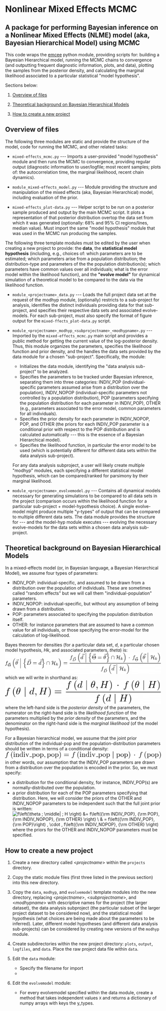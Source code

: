 # Nonlinear Mixed Effects MCMC 
## A package for performing Bayesian inference on a Nonlinear Mixed Effects (NLME) model (aka, Bayesian Hierarchical Model) using MCMC

This code wraps the [emcee](https://emcee.readthedocs.io/en/stable/) python module, providing scripts for: building a Bayesian Hierarchical model, running the MCMC chains to convergence (and outputting frequent diagnostic information, plots, and data), plotting the samples from the posterior density, and calculating the marginal likelihood associated to a particular statistical "model hypothesis".

Sections below:

1. [Overview of files](#overview-of-files)

2. [Theoretical background on Bayesian Hierarchical Models](#theoretical-background-on-bayesian-hierarchical-models)

3. [How to create a new project](#how-to-create-a-new-project)

## Overview of files

The following three modules are static and provide the structure of the model, code for running the MCMC, and other related tasks:

* `mixed-effects_mcmc.py` --- Imports a user-provided "model hypothesis" module and then runs the MCMC to convergence, providing regular output (diagnostic information to user/logfile; most recent samples; plots of: the autocorrelation time, the marginal likelihood, recent chain dynamics).

* `module_mixed-effects_model.py` --- Module providing the structure and manipulation of the mixed effects (aka, Bayesian Hierarchical) model, including evaluation of the prior.

* `mixed-effects_plot-data.py` --- Helper script to be run on a posterior sample produced and output by the main MCMC script.  It plots a representation of that posterior distribution overtop the data set from which it was generated (optionally: 68% and 95% CI regions/lines, median value). Must import the same "model hypothesis" module that was used in the MCMC run producing the samples.

The following three template modules must be edited by the user when creating a new project to provide: the **data**, the **statistical model hypothesis** (including, e.g., choices of: which parameters are to be estimated; which parameters arise from a population distribution; the distribution-type and parameters of the the population distribution(s); which parameters have common values over all individuals; what is the error model within the likelihood function), and the **"evolve model"** for dynamical simulation of a theoretical model to be compared to the data via the likelihood function.

* `module_<projectname>_data.py` --- Loads the full project data set at the request of the modhyp module, (optionally) restricts to a sub-project for analysis, identifies the distinct individuals providing data for that sub-project, and specifies their respective data sets and associated evolve-models. For each sub-project, must also specify the format of figure output for the `mixed-ffects_plot-data.py` script.

* `module_<projectname>_modhyp_<subprojectname>_<modhypname>.py` --- Imported by the `mixed-effects_mcmc.py` main script and provides a public method for getting the current value of the log-posterior density. Thus, this module organizes the parameters, specifies the likelihood function and prior density, and the handles the data sets provided by the data module for a chosen "sub-project".  Specifically, the module:
    * Initializes the data module, identifying the "data analysis sub-project" to be analyzed.
    * Specifies the parameters to be tracked under Bayesian inference, separating them into three categories: INDIV_POP (individual-specific parameters assumed arise from a distribution over the population), INDIV_NOPOP (individual-specific parameters not controlled by a population distribution), POP (parameters specifying the population distribution for each parameter in INDIV_POP), OTHER (e.g., parameters associated to the error model, common parameters for all individuals).
    * Specifies the prior density for each parameter in INDIV_NOPOP, POP, and OTHER (the priors for each INDIV_POP parameter is a conditional prior with respect to the POP distribution and is calculated automatically --- this is the essence of a Bayesian Hierarchical model).
    * Specifies the likelihood function, in particular the error model to be used (which is potentially different for different data sets within the data analysis sub-project).
    
  For any data analysis subproject, a user will likely create multiple "modhyp" modules, each specifying a different statistical model hypothesis, which can be compared/ranked for parsimony by their marginal likelihood.

* `module_<projectname>_evolvemodel.py` --- Contains all dynamical models necessary for generating simulations to be compared to all data sets in the project (comparison occurs within the likelihood function for a particular sub-project + model-hypothesis choice). A single evolve-model might produce multiple "y-types" of output that can be compared to multiple different data sets. The data module provides the structure for --- and the model-hyp module executes --- evolving the necessary evolve-models for the data sets within a chosen data analysis sub-project.

## Theoretical background on Bayesian Hierarchical Models

In a mixed-effects model (or, in Bayesian language, a Bayesian Hierarchical Model), we assume four types of parameters:

* INDIV_POP: individual-specific, and assumed to be drawn from a distribution over the population of individuals. These are sometimes called "random effects" but we will call them "individual-population" parameters.
* INDIV_NOPOP: individual-specific, but without any assumption of being drawn from a distribution.
* POP: parameters associated to specifying the population distribution itself.
* OTHER: for instance parameters that are assumed to have a common value for all individuals, or those specifying the error-model for the calculation of log-likelihood.

Bayes theorem for densities (for a particular data set, *d*, a particular chosen model hypothesis, *Hk*, and associated parameters, *theta*) is:
![f_{\vec{\Theta}} \left(\vec{\theta} \; \middle| \;  \left\{ \vec{D} = \vec{d} \right\} \cap \mathcal{H}_k \right)  = \frac{f_{\vec{D}} \left( \vec{d} \; \middle| \; \left\{ \vec{\Theta} = \vec{\theta} \right\} \cap \mathcal{H}_k \right) \, \cdot \,f_{\vec{\Theta}} \left( \vec{\theta} \; \middle| \; \mathcal{H}_k \right)}{f_{\vec{D}} \left( \vec{d} \; \middle| \; \mathcal{H}_k \right)}](/images/eqn_bayes-thm-densities.png)
which we will write in shorthand as:
![f\left(\vec{\theta} \; \middle| \;  \vec{d}, \mathcal{H} \right)  = \frac{f \left( \vec{d} \; \middle| \;  \vec{\theta},  \mathcal{H} \right) \, \cdot \,f \left( \vec{\theta} \; \middle| \; \mathcal{H} \right)}{f \left( \vec{d} \; \middle| \; \mathcal{H} \right)}](/images/eqn_bayes-thm-densities_simplified.png)
where the left-hand side is the *posterior density* of the parameters, the numerator on the right-hand side is the *likelihood function* of the parameters multiplied by the *prior density* of the parameters, and the denominator on the right-hand side is the *marginal likelihood* (of the model hypothesis).

For a Bayesian hierarchical model, we assume that the joint prior distribution of the individual-pop and the population-distribution parameters should be written in terms of a conditional density:
![f\left({\rm INDIV\_POP},  {\rm POP} \; \middle| \;  H \right) = f\left({\rm INDIV\_POP}  \; \middle| \;  {\rm POP} , H \right) \, \cdot \, f\left({\rm POP}  \; \middle| \;  H \right)](/images/eqn_joint-prior.png)
in other words, our assumption that the INDIV_POP parameters are drawn from a distribution over the population is encoded in the prior.  So, we must specify:
* a distribution for the conditional density, for instance, INDIV_POP(s) are normally-distributed over the population.
* a prior distribution for each of the POP parameters specifying that distribution.
Here, we will consider the priors of the OTHER and INDIV_NOPOP parameters to be independent such that the full joint prior is written:
![f\left(\theta \; \middle| \; H \right) &= f\left({\rm INDIV\_POP},  {\rm POP}, {\rm INDIV\_NOPOP}, {\rm OTHER} \right) \\
& =  f\left({\rm INDIV\_POP},  {\rm POP}\right) \, \cdot \, f\left({\rm INDIV\_NOPOP}, {\rm OTHER} \right)](/images/eqn_joint-prior-full.png)
where the priors for the OTHER and INDIV_NOPOP parameters must be specified.

## How to create a new project

1. Create a new directory called \<*projectname*\> within the `projects` directory.

2. Copy the static module files (first three listed in the previous section) into this new directory.

3. Copy the `data`, `modhyp`, and `evolvemodel` template modules into the new directory, replacing \<*projectname*\>, \<*subprojectname*\>, and \<*modhypname*\> with descriptive names for the project (the larger dataset), the data analysis subproject (the particular subset of the larger project dataset to be considered now), and the statistical model hypothesis (what choices are being made about the parameters to be inferred).  Later, different model hypotheses (and different data analysis sub-projects) can be considered by creating new versions of the `modhyp` module.

4. Create subdirectories within the new project directory: `plots`, `output`, `logfiles`, and `data`.  Place the raw project data file within `data`.

4. Edit the `data` module:
    * Specify the filename for import
    * 

5. Edit the `evolvemodel` module:
    * For every evolvemodel specified within the data module, create a method that takes independent values `X` and returns a dictionary of numpy arrays with keys the y_types.

